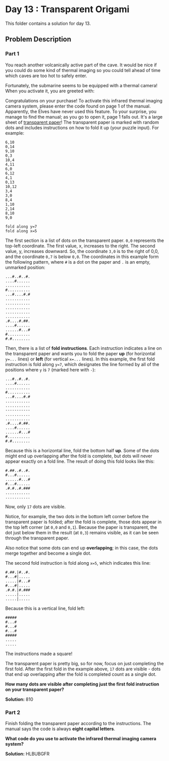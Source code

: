 # Day 13 : Transparent Origami

This folder contains a solution for day 13.

## Problem Description

### Part 1

You reach another volcanically active part of the cave. It would be nice if you could do some kind of thermal imaging so you could tell ahead of time which caves are too hot to safely enter.

Fortunately, the submarine seems to be equipped with a thermal camera! When you activate it, you are greeted with:

Congratulations on your purchase! To activate this infrared thermal imaging
camera system, please enter the code found on page 1 of the manual.
Apparently, the Elves have never used this feature. To your surprise, you manage to find the manual; as you go to open it, page 1 falls out. It's a large sheet of [transparent paper](https://en.wikipedia.org/wiki/Transparency_(projection))! The transparent paper is marked with random dots and includes instructions on how to fold it up (your puzzle input). For example:

```
6,10
0,14
9,10
0,3
10,4
4,11
6,0
6,12
4,1
0,13
10,12
3,4
3,0
8,4
1,10
2,14
8,10
9,0

fold along y=7
fold along x=5
```

The first section is a list of dots on the transparent paper. ```0,0``` represents the top-left coordinate. The first value, x, increases to the right. The second value, y, increases downward. So, the coordinate ```3,0``` is to the right of 0,0, and the coordinate ```0,7``` is below ```0,0```. The coordinates in this example form the following pattern, where ```#``` is a dot on the paper and ```.``` is an empty, unmarked position:

```
...#..#..#.
....#......
...........
#..........
...#....#.#
...........
...........
...........
...........
...........
.#....#.##.
....#......
......#...#
#..........
#.#........
```

Then, there is a list of **fold instructions**. Each instruction indicates a line on the transparent paper and wants you to fold the paper **up** (for horizontal ```y=...``` lines) or **left** (for vertical ```x=...``` lines). In this example, the first fold instruction is fold along ```y=7```, which designates the line formed by all of the positions where ```y``` is ```7``` (marked here with ```-```):

```
...#..#..#.
....#......
...........
#..........
...#....#.#
...........
...........
-----------
...........
...........
.#....#.##.
....#......
......#...#
#..........
#.#........
```

Because this is a horizontal line, fold the bottom half **up**. Some of the dots might end up overlapping after the fold is complete, but dots will never appear exactly on a fold line. The result of doing this fold looks like this:

```
#.##..#..#.
#...#......
......#...#
#...#......
.#.#..#.###
...........
...........
```

Now, only ```17``` dots are visible.

Notice, for example, the two dots in the bottom left corner before the transparent paper is folded; after the fold is complete, those dots appear in the top left corner (at ```0,0``` and ```0,1```). Because the paper is transparent, the dot just below them in the result (at ```0,3```) remains visible, as it can be seen through the transparent paper.

Also notice that some dots can end up **overlapping**; in this case, the dots merge together and become a single dot.

The second fold instruction is fold along ```x=5```, which indicates this line:

```
#.##.|#..#.
#...#|.....
.....|#...#
#...#|.....
.#.#.|#.###
.....|.....
.....|.....
```

Because this is a vertical line, fold left:

```
#####
#...#
#...#
#...#
#####
.....
.....
```

The instructions made a square!

The transparent paper is pretty big, so for now, focus on just completing the first fold. After the first fold in the example above, ```17``` dots are visible - dots that end up overlapping after the fold is completed count as a single dot.

**How many dots are visible after completing just the first fold instruction on your transparent paper?**

**Solution:** 810

### Part 2

Finish folding the transparent paper according to the instructions. The manual says the code is always **eight capital letters**.

**What code do you use to activate the infrared thermal imaging camera system?**

**Solution:** HLBUBGFR
